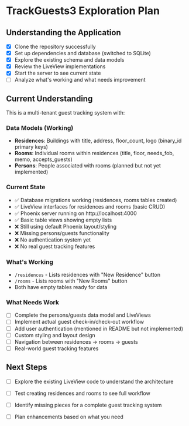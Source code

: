 # TrackGuests3 Exploration Plan

## Understanding the Application
- [x] Clone the repository successfully
- [x] Set up dependencies and database (switched to SQLite)
- [x] Explore the existing schema and data models
- [x] Review the LiveView implementations
- [x] Start the server to see current state
- [ ] Analyze what's working and what needs improvement

## Current Understanding
This is a multi-tenant guest tracking system with:

### Data Models (Working)
- **Residences**: Buildings with title, address, floor_count, logo (binary_id primary keys)
- **Rooms**: Individual rooms within residences (title, floor, needs_fob, memo, accepts_guests)
- **Persons**: People associated with rooms (planned but not yet implemented)

### Current State
- ✅ Database migrations working (residences, rooms tables created)
- ✅ LiveView interfaces for residences and rooms (basic CRUD)
- ✅ Phoenix server running on http://localhost:4000
- ✅ Basic table views showing empty lists
- ❌ Still using default Phoenix layout/styling
- ❌ Missing persons/guests functionality
- ❌ No authentication system yet
- ❌ No real guest tracking features

### What's Working
- `/residences` - Lists residences with "New Residence" button
- `/rooms` - Lists rooms with "New Rooms" button  
- Both have empty tables ready for data

### What Needs Work
- [ ] Complete the persons/guests data model and LiveViews
- [ ] Implement actual guest check-in/check-out workflow
- [ ] Add user authentication (mentioned in README but not implemented)
- [ ] Custom styling and layout design
- [ ] Navigation between residences -> rooms -> guests
- [ ] Real-world guest tracking features

## Next Steps
- [ ] Explore the existing LiveView code to understand the architecture
- [ ] Test creating residences and rooms to see full workflow
- [ ] Identify missing pieces for a complete guest tracking system
- [ ] Plan enhancements based on what you need


